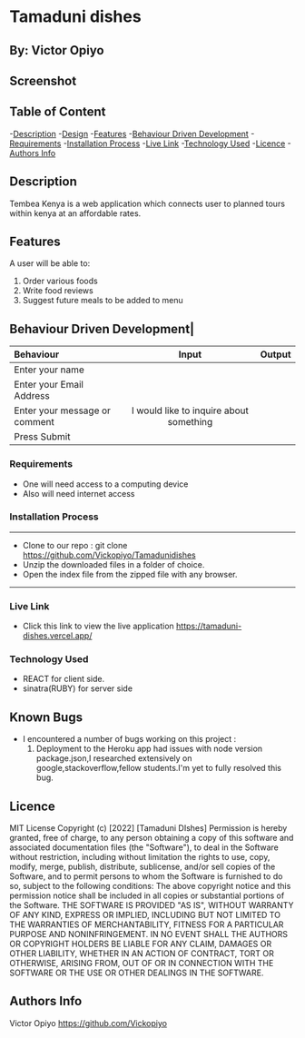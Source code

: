 # Tamaduni dishes

## By: Victor Opiyo

## Screenshot

## Table of Content

-[Description](#description)
-[Design](#Design)
-[Features](#features)
-[Behaviour Driven Development](#Behaviour-Driven-Development)
-[Requirements](#requirements)
-[Installation Process](#installation-Process)
-[Live Link](#Live-Link)
-[Technology  Used](#technology-Used)
-[Licence](#licence)
-[Authors Info](#Authors-Info)

## Description

 Tembea Kenya is a web application which connects user to planned tours within kenya at an affordable rates.

## Features

A user will be able to:

1. Order various foods
2. Write food reviews
3. Suggest future meals to be added to menu

## Behaviour Driven Development|

| Behaviour      | Input        | Output       |
| :------------- | :----------: | -----------: |
|  Enter your name  |   |     |
| Enter your Email Address  |  |   |
| Enter your message or comment   |  I would like to inquire about something     |     |
| Press Submit|     | |

### Requirements

- One will need access to a computing device
- Also will need internet access

 ### Installation Process
 ****
* Clone to our repo : git clone https://github.com/Vickopiyo/Tamadunidishes
* Unzip the downloaded files in a folder of choice.
* Open the index file from the zipped file with any browser.
 ****
### Live Link
- Click this link to view the live application https://tamaduni-dishes.vercel.app/
### Technology  Used
* REACT for client side.
* sinatra(RUBY) for server side
## Known Bugs
- I encountered a number of bugs working on this project :
  1. Deployment to the Heroku app had issues with node version package.json,I researched extensively on google,stackoverflow,fellow students.I'm yet to fully resolved this bug.
## Licence
MIT License
Copyright (c) [2022] [Tamaduni DIshes]
Permission is hereby granted, free of charge, to any person obtaining a copy
of this software and associated documentation files (the "Software"), to deal
in the Software without restriction, including without limitation the rights
to use, copy, modify, merge, publish, distribute, sublicense, and/or sell
copies of the Software, and to permit persons to whom the Software is
furnished to do so, subject to the following conditions:
The above copyright notice and this permission notice shall be included in all
copies or substantial portions of the Software.
THE SOFTWARE IS PROVIDED "AS IS", WITHOUT WARRANTY OF ANY KIND, EXPRESS OR
IMPLIED, INCLUDING BUT NOT LIMITED TO THE WARRANTIES OF MERCHANTABILITY,
FITNESS FOR A PARTICULAR PURPOSE AND NONINFRINGEMENT. IN NO EVENT SHALL THE
AUTHORS OR COPYRIGHT HOLDERS BE LIABLE FOR ANY CLAIM, DAMAGES OR OTHER
LIABILITY, WHETHER IN AN ACTION OF CONTRACT, TORT OR OTHERWISE, ARISING FROM,
OUT OF OR IN CONNECTION WITH THE SOFTWARE OR THE USE OR OTHER DEALINGS IN THE
SOFTWARE.

## Authors Info

Victor Opiyo <https://github.com/Vickopiyo>
